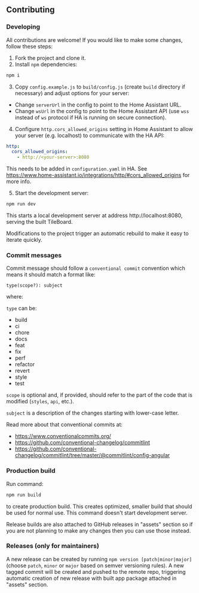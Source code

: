 ## Contributing

### Developing

All contributions are welcome! If you would like to make some changes, follow these steps:

1. Fork the project and clone it.
2. Install `npm` dependencies:

```sh
npm i
```

3. Copy `config.example.js` to `build/config.js` (create `build` directory if necessary) and adjust options for your server:
 - Change `serverUrl` in the config to point to the Home Assistant URL.
 - Change `wsUrl` in the config to point to the Home Assistant API (use `wss` instead of `ws` protocol if HA is running on secure connection).
4. Configure `http.cors_allowed_origins` setting in Home Assistant to allow your server (e.g. localhost) to communicate with the HA API:

```yaml
http:
  cors_allowed_origins:
    - http://<your-server>:8080
```

This needs to be added in `configuration.yaml` in HA. See https://www.home-assistant.io/integrations/http/#cors_allowed_origins for more info.

5. Start the development server:

```sh
npm run dev
```

This starts a local development server at address http://localhost:8080, serving the built TileBoard.

Modifications to the project trigger an automatic rebuild to make it easy to iterate quickly.

### Commit messages

Commit message should follow a `conventional commit` convention which means it should match a format like:

`type(scope?): subject`

where:

`type` can be:
 - build
 - ci
 - chore
 - docs
 - feat
 - fix
 - perf
 - refactor
 - revert
 - style
 - test

`scope` is optional and, if provided, should refer to the part of the code that is modified (`styles`, `api`, etc.).

`subject` is a description of the changes starting with lower-case letter.

Read more about that conventional commits at:
 - https://www.conventionalcommits.org/
 - https://github.com/conventional-changelog/commitlint
 - https://github.com/conventional-changelog/commitlint/tree/master/@commitlint/config-angular

### Production build

Run command:

```sh
npm run build
```

to create production build. This creates optimized, smaller build that should be used for normal use. This command doesn't start development server.

Release builds are also attached to GitHub releases in "assets" section so if you are not planning to make any changes then you can use those instead.

### Releases (only for maintainers)

A new release can be created by running `npm version [patch|minor|major]` (choose `patch`, `minor` or `major` based on semver versioning rules). A new tagged commit will be created and pushed to the remote repo, triggering automatic creation of new release with built app package attached in "assets" section.
